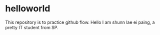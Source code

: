 # helloworld
This repository is to practice github flow.
Hello I am shunn lae ei paing, a pretty IT student from SP.
